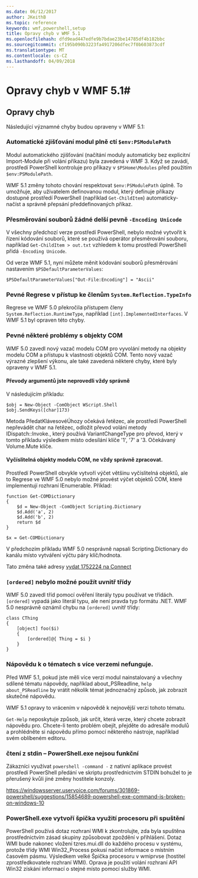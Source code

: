 ```yaml
---
ms.date: 06/12/2017
author: JKeithB
ms.topic: reference
keywords: wmf,powershell,setup
title: Opravy chyb v WMF 5.1
ms.openlocfilehash: dfd9ead447edfe9b7bdae23be14785df4b182bbc
ms.sourcegitcommit: cf195b090b3223fa4917206dfec7f0b603873cdf
ms.translationtype: MT
ms.contentlocale: cs-CZ
ms.lasthandoff: 04/09/2018
---
```

# <a name="bug-fixes-in-wmf-51"></a>Opravy chyb v WMF 5.1#

## <a name="bug-fixes"></a>Opravy chyb ##

Následující významné chyby budou opraveny v WMF 5.1:

### <a name="module-auto-discovery-fully-honors-envpsmodulepath"></a>Automatické zjišťování modul plně ctí `$env:PSModulePath` ###

Modul automatického zjišťování (načítání moduly automaticky bez explicitní Import-Module při volání příkazu) byla zavedená v WMF 3.
Když se zavádí, prostředí PowerShell kontroluje pro příkazy v `$PSHome\Modules` před použitím `$env:PSModulePath`.

WMF 5.1 změny tohoto chování respektovat `$env:PSModulePath` úplně.
To umožňuje, aby uživatelem definovanou modul, který definuje příkazy dostupné prostředí PowerShell (například `Get-ChildItem`) automaticky-načíst a správně přepsání předdefinovaných příkaz.

### <a name="file-redirection-no-longer-hard-codes--encoding-unicode"></a>Přesměrování souborů žádné delší pevně `-Encoding Unicode` ###

V všechny předchozí verze prostředí PowerShell, nebylo možné vytvořit k řízení kódování souborů, které se používá operátor přesměrování souboru, například `Get-ChildItem > out.txt` vzhledem k tomu prostředí PowerShell přidá `-Encoding Unicode`.

Od verze WMF 5.1, nyní můžete měnit kódování souborů přesměrování nastavením `$PSDefaultParameterValues`:

```
$PSDefaultParameterValues["Out-File:Encoding"] = "Ascii"
```

### <a name="fixed-a-regression-in-accessing-members-of-systemreflectiontypeinfo"></a>Pevné Regrese v přístup ke členům `System.Reflection.TypeInfo` ###

Regrese ve WMF 5.0 překročila přístupem členy `System.Reflection.RuntimeType`, například `[int].ImplementedInterfaces`.
V WMF 5.1 byl opraven této chyby.


### <a name="fixed-some-issues-with-com-objects"></a>Pevné některé problémy s objekty COM ###

WMF 5.0 zavedl nový vazač modelu COM pro vyvolání metody na objekty modelu COM a přístupu k vlastnosti objektů COM.
Tento nový vazač výrazné zlepšení výkonu, ale také zavedená některé chyby, které byly opraveny v WMF 5.1.

#### <a name="argument-conversions-were-not-always-performed-correctly"></a>Převody argumentů jste neprovedli vždy správně ####

V následujícím příkladu:

```
$obj = New-Object -ComObject WScript.Shell
$obj.SendKeys([char]173)
```

Metoda PředatKlávesovéÚhozy očekává řetězec, ale prostředí PowerShell nepřevádět char na řetězec, odložit převod volání metody IDispatch::Invoke., který používá VariantChangeType pro převod, který v tomto příkladu výsledkem místo odesílání klíče '1', '7' a '3. Očekávaný Volume.Mute klíče.

#### <a name="enumerable-com-objects-not-always-handled-correctly"></a>Vyčíslitelná objekty modelu COM, ne vždy správně zpracovat. ####

Prostředí PowerShell obvykle vytvoří výčet většinu vyčíslitelná objektů, ale to Regrese ve WMF 5.0 nebylo možné provést výčet objektů COM, které implementují rozhraní IEnumerable.  Příklad:

```
function Get-COMDictionary
{
    $d = New-Object -ComObject Scripting.Dictionary
    $d.Add('a', 2)
    $d.Add('b', 2)
    return $d
}

$x = Get-COMDictionary
```

V předchozím příkladu WMF 5.0 nesprávně napsali Scripting.Dictionary do kanálu místo vytváření výčtu páry klíč/hodnota.

Tato změna také adresy [vydat 1752224 na Connect](https://connect.microsoft.com/PowerShell/feedback/details/1752224)

### <a name="ordered-was-not-allowed-inside-classes"></a>`[ordered]` nebylo možné použít uvnitř třídy ###

WMF 5.0 zavedl tříd pomocí ověření literály typu používat ve třídách.
`[ordered]` vypadá jako literál typu, ale není pravda typ formátu .NET.
WMF 5.0 nesprávně oznámil chybu na `[ordered]` uvnitř třídy:

```
class CThing
{
    [object] foo($i)
    {
        [ordered]@{ Thing = $i }
    }
}
```


### <a name="help-on-about-topics-with-multiple-versions-does-not-work"></a>Nápovědu k o tématech s více verzemi nefunguje. ###

Před WMF 5.1, pokud jste měli více verzí modul nainstalovaný a všechny sdílené tématu nápovědy, například about_PSReadline, `help about_PSReadline` by vrátit několik témat jednoznačný způsob, jak zobrazit skutečné nápovědu.

WMF 5.1 opravy to vrácením v nápovědě k nejnovější verzi tohoto tématu.

`Get-Help` neposkytuje způsob, jak určit, která verze, který chcete zobrazit nápovědu pro.
Chcete-li tento problém obejít, přejděte do adresáře modulů a prohlédněte si nápovědu přímo pomocí některého nástroje, například svém oblíbeném editoru.

### <a name="powershellexe-reading-from-stdin-stopped-working"></a>čtení z stdin – PowerShell.exe nejsou funkční

Zákazníci využívat `powershell -command -` z nativní aplikace provést prostředí PowerShell předání ve skriptu prostřednictvím STDIN bohužel to je přerušený kvůli jiné změny hostitele konzoly.

https://windowsserver.uservoice.com/forums/301869-powershell/suggestions/15854689-powershell-exe-command-is-broken-on-windows-10

### <a name="powershellexe-creates-spike-in-cpu-usage-on-startup"></a>PowerShell.exe vytvoří špička využití procesoru při spuštění

PowerShell používá dotaz rozhraní WMI k zkontrolujte, zda byla spuštěna prostřednictvím zásad skupiny způsobovat zpoždění v přihlášení.
Dotaz WMI bude nakonec vložení tzres.mui.dll do každého procesu v systému, protože třídy WMI Win32_Process pokusí načíst informace o místním časovém pásmu.
Výsledkem velké Špička procesoru v wmiprvse (hostitel zprostředkovatele rozhraní WMI).
Oprava je použití volání rozhraní API Win32 získání informací o stejné místo pomocí služby WMI.